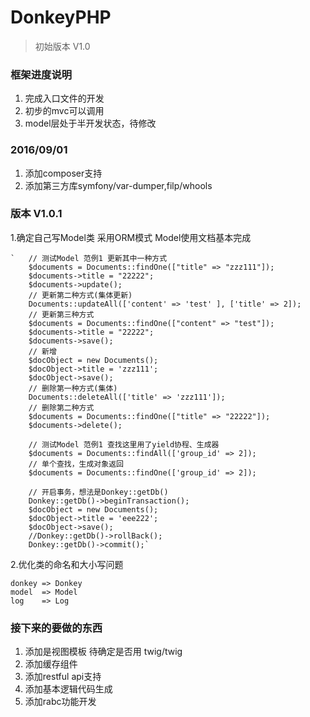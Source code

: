 # DonkeyPHP #

> 初始版本 V1.0


### 框架进度说明 ###

1. 完成入口文件的开发
2. 初步的mvc可以调用
3. model层处于半开发状态，待修改


### 2016/09/01 ###

1. 添加composer支持
2. 添加第三方库symfony/var-dumper,filp/whools

### 版本 V1.0.1 ###

1.确定自己写Model类 采用ORM模式 Model使用文档基本完成
    
	`   // 测试Model 范例1 更新其中一种方式
        $documents = Documents::findOne(["title" => "zzz111"]);
        $documents->title = "22222";
        $documents->update();
        // 更新第二种方式(集体更新)
        Documents::updateAll(['content' => 'test' ], ['title' => 2]);
        // 更新第三种方式
        $documents = Documents::findOne(["content" => "test"]);
        $documents->title = "22222";
        $documents->save();
        // 新增
        $docObject = new Documents();
        $docObject->title = 'zzz111';
        $docObject->save();
        // 删除第一种方式(集体)
        Documents::deleteAll(['title' => 'zzz111']);
        // 删除第二种方式
        $documents = Documents::findOne(["title" => "22222"]);
        $documents->delete();

        // 测试Model 范例1 查找这里用了yield协程、生成器
        $documents = Documents::findAll(['group_id' => 2]);
        // 单个查找，生成对象返回
        $documents = Documents::findOne(['group_id' => 2]);

        // 开启事务，想法是Donkey::getDb()
        Donkey::getDb()->beginTransaction();
        $docObject = new Documents();
        $docObject->title = 'eee222';
        $docObject->save();
        //Donkey::getDb()->rollBack();
        Donkey::getDb()->commit();`
2.优化类的命名和大小写问题

	donkey => Donkey
	model  => Model
	log    => Log

### 接下来的要做的东西

1. 添加是视图模板 待确定是否用 twig/twig
2. 添加缓存组件
3. 添加restful api支持
4. 添加基本逻辑代码生成
5. 添加rabc功能开发



